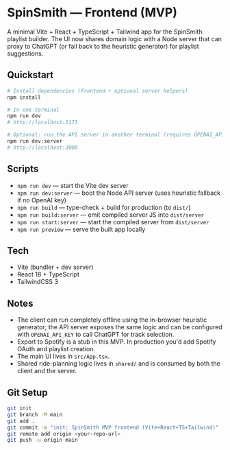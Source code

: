 
# SpinSmith — Frontend (MVP)

A minimal Vite + React + TypeScript + Tailwind app for the SpinSmith playlist builder. The UI now shares domain logic with a
Node server that can proxy to ChatGPT (or fall back to the heuristic generator) for playlist suggestions.

## Quickstart

```bash
# Install dependencies (frontend + optional server helpers)
npm install

# In one terminal
npm run dev
# http://localhost:5173

# Optional: run the API server in another terminal (requires OPENAI_API_KEY for ChatGPT mode)
npm run dev:server
# http://localhost:3000
```

## Scripts

- `npm run dev` — start the Vite dev server
- `npm run dev:server` — boot the Node API server (uses heuristic fallback if no OpenAI key)
- `npm run build` — type-check + build for production (to `dist/`)
- `npm run build:server` — emit compiled server JS into `dist/server`
- `npm run start:server` — start the compiled server from `dist/server`
- `npm run preview` — serve the built app locally

## Tech

- Vite (bundler + dev server)
- React 18 + TypeScript
- TailwindCSS 3

## Notes

- The client can run completely offline using the in-browser heuristic generator; the API server exposes the same logic and can
  be configured with `OPENAI_API_KEY` to call ChatGPT for track selection.
- Export to Spotify is a stub in this MVP. In production you'd add Spotify OAuth and playlist creation.
- The main UI lives in `src/App.tsx`.
- Shared ride-planning logic lives in `shared/` and is consumed by both the client and the server.

## Git Setup

```bash
git init
git branch -M main
git add .
git commit -m "init: SpinSmith MVP frontend (Vite+React+TS+Tailwind)"
git remote add origin <your-repo-url>
git push -u origin main
```
